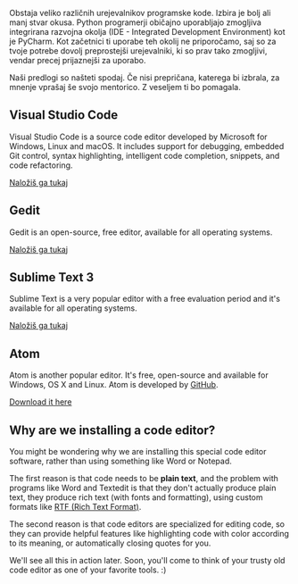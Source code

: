 Obstaja veliko različnih urejevalnikov programske kode. Izbira je bolj ali manj stvar okusa. Python programerji običajno uporabljajo zmogljiva integrirana razvojna okolja (IDE - Integrated Development Environment) kot je PyCharm. Kot začetnici ti uporabe teh okolij ne priporočamo, saj so za tvoje potrebe dovolj preprostejši urejevalniki, ki so prav tako zmogljivi, vendar precej prijaznejši za uporabo.

Naši predlogi so našteti spodaj. Če nisi prepričana, katerega bi izbrala, za mnenje vprašaj še svojo mentorico. Z veseljem ti bo pomagala.

## Visual Studio Code

Visual Studio Code is a source code editor developed by Microsoft for Windows, Linux and macOS. It includes support for debugging, embedded Git control, syntax highlighting, intelligent code completion, snippets, and code refactoring.

[Naložiš ga tukaj](https://code.visualstudio.com/)

## Gedit

Gedit is an open-source, free editor, available for all operating systems.

[Naložiš ga tukaj](https://wiki.gnome.org/Apps/Gedit#Download)

## Sublime Text 3

Sublime Text is a very popular editor with a free evaluation period and it's available for all operating systems.

[Naložiš ga tukaj](https://www.sublimetext.com/3)

## Atom

Atom is another popular editor. It's free, open-source and available for Windows, OS X and Linux. Atom is developed by [GitHub](https://github.com/).

[Download it here](https://atom.io/)

## Why are we installing a code editor?

You might be wondering why we are installing this special code editor software, rather than using something like Word or Notepad.

The first reason is that code needs to be **plain text**, and the problem with programs like Word and Textedit is that they don't actually produce plain text, they produce rich text (with fonts and formatting), using custom formats like [RTF (Rich Text Format)](https://en.wikipedia.org/wiki/Rich_Text_Format).

The second reason is that code editors are specialized for editing code, so they can provide helpful features like highlighting code with color according to its meaning, or automatically closing quotes for you.

We'll see all this in action later. Soon, you'll come to think of your trusty old code editor as one of your favorite tools. :)